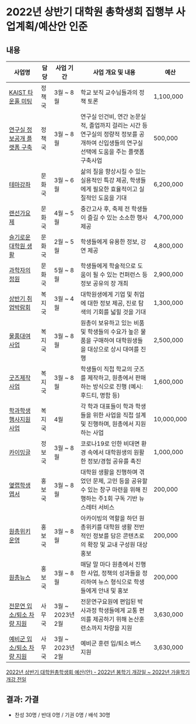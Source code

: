 2022년 상반기 대학원 총학생회 집행부 사업계획/예산안 인준
===

## 내용
| 사업명                                        | 담당   | 사업 기간 | 사업 개요 및 내용                                                                  | 예산         |
|-----------------------------------------------|--------|-----------|-----------------------------------------------------------------------------|------------|
| [KAIST 타운홀 미팅](agenda07-01.md)           | 정책국 | 3월 ~ 8월 | 학교 보직 교수님들과의 정책 토론                                                           | 1,100,000  |
| [연구실 정보공개 플랫폼 구축](agenda07-02.md) | 정책국 | 3월 ~ 8월 | 연구실 인건비, 연간 논문실적, 졸업까지 걸리는 시간 등 연구실의 정량적 정보를 공개하여 신입생들의 연구실 선택에 도움을 주는 플랫폼 구축사업 | 500,000    |
| [테마강좌](agenda07-03.md)                    | 문화국 | 3월 ~ 6월 | 삶의 질을 향상시킬 수 있는 실용적인 특강 제공, 학생들에게 필요한 효율적이고 실질적인 도움을 기대                     | 6,200,000  |
| [랜선가요제](agenda07-04.md)                  | 문화국 | 4월 ~ 5월 | 중간고사 후, 축제 전 학생들이 즐길 수 있는 소소한 행사 제공                                         | 4,700,000  |
| [슬기로운 대학원 생활](agenda07-05.md)        | 문화국 | 2월 ~ 5월 | 학생들에게 유용한 정보, 강연 제공                                                         | 4,800,000  |
| [과학자의 정원](agenda07-06.md)               | 문화국 | 5월 ~ 8월 | 학생들에게 학술적으로 도움이 될 수 있는 컨퍼런스 등 정보 공유의 장 개최                                   | 2,900,000  |
| [상반기 취업박람회](agenda07-07.md)           | 복지국 | 3월 ~ 4월 | 대학원생에게 기업 및 취업에 대한 정보 제공, 진로 탐색의 기회를 넓힐 것을 기대                               | 1,300,000  |
| [물품대여사업](agenda07-08.md)                | 복지국 | 3월 ~ 8월 | 원총이 보유하고 있는 비품 및 학생들의 수요가 높은 물품을 구매하여 대학원생들을 대상으로 상시 대여를 진행                 | 2,500,000  |
| [굿즈제작사업](agenda07-09.md)                | 복지국 | 3월 ~ 8월 | 학생들이 직접 학교의 굿즈를 제작하고, 원총에서 판매하는 방식으로 진행 (예시: 후드티, 명함 등)                     | 1,600,000  |
| [학과학생행사지원사업](agenda07-10.md)        | 복지국 | 4월       | 각 학과 대표들이 학과 학생들을 위한 사업을 직접 설계 및 진행하며, 원총에서 지원하는 사업                         | 10,000,000 |
| [카이밍글](agenda07-11.md)                    | 정보국 | 3월 ~ 8월 | 코로나19로 인한 비대면 환경 속에서 대학원생의 원활한 정보/경험 공유를 촉진                                 | 1,000,000  |
| [옆랩학생 엽서](agenda07-12.md)               | 홍보국 | 3월 ~ 8월 | 대학원 생활을 진행하며 겪었던 문제, 고민 등을 공유할 수 있는 창구 마련을 위해 진행하는 주1회 구독 기반 뉴스레터 서비스       | 200,000    |
| [원총위키 운영](agenda07-13.md)               | 홍보국 | 3월 ~ 8월 | 아카이빙의 역할을 하던 원총위키를 대학원 생활 전반적인 정보를 담은 콘텐츠로의 확장 및 교내 구성원 대상 홍보               | 200,000    |
| [원총뉴스](agenda07-14.md)                    | 홍보국 | 3월 ~ 8월 | 매달 말 마다 원총에서 진행한 사업, 정책의 성과들을 정리하여 뉴스 형식으로 학생들에게 안내 및 홍보                    | 200,000    |
| [전문연 입소/퇴소 차량 지원](agenda07-15.md)  | 사무국 | 3월 ~ 2023년 2월 | 전문연구요원에 편입된 박사과정 학생들에게 교통 편의를 제공하기 위해 논산훈련소까지 차량을 지원                        | 3,630,000  |
| [예비군 입소/퇴소 차량 지원](agenda07-16.md)  | 사무국 | 3월 ~ 2023년 2월 | 예비군 훈련 입/퇴소 버스 지원                                                           | 3,630,000  |

[2022년 상반기 대학원총학생회 예산(안) - 2022년 봄학기 개강일 ~ 2022년 가을학기 개강 전일](https://docs.google.com/spreadsheets/d/1zGwtI5BG_j5w2NCKhqa2bCKI_DhPl80aF1Bnp5q3WWE/edit?usp=sharing)

## 결과: 가결
- 찬성 30명 / 반대 0명 / 기권 0명 / 배석 30명
